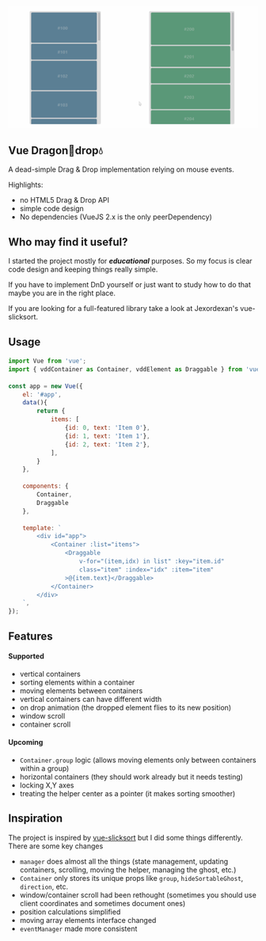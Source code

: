 
![demo](./assets/demo.gif)

Vue Dragon🐉drop💧
---

A dead-simple Drag & Drop implementation relying on mouse events.

Highlights:
- no HTML5 Drag & Drop API
- simple code design
- No dependencies (VueJS 2.x is the only peerDependency)

## Who may find it useful?

I started the project mostly for ***educational*** purposes. So my focus is clear code design and keeping things really simple.

If you have to implement DnD yourself or just want to study how to do that maybe you are in the right place.

If you are looking for a full-featured library take a look at Jexordexan's vue-slicksort.


## Usage

```js
import Vue from 'vue';
import { vddContainer as Container, vddElement as Draggable } from 'vue-dragondrop';

const app = new Vue({
    el: '#app',
    data(){
        return {
            items: [
                {id: 0, text: 'Item 0'},
                {id: 1, text: 'Item 1'},
                {id: 2, text: 'Item 2'},
            ],
        }
    },

    components: {
        Container,
        Draggable
    },

    template: `
        <div id="app">
            <Container :list="items">
                <Draggable
                    v-for="(item,idx) in list" :key="item.id"
                    class="item" :index="idx" :item="item"
                >@{item.text}</Draggable>
            </Container>
        </div>
    `,
});
```

## Features

#### Supported
- vertical containers
- sorting elements within a container
- moving elements between containers
- vertical containers can have different width
- on drop animation (the dropped element flies to its new position)
- window scroll
- container scroll


#### Upcoming
- `Container.group` logic (allows moving elements only between containers within a group)
- horizontal containers (they should work already but it needs testing)
- locking X,Y axes
- treating the helper center as a pointer (it makes sorting smoother)


## Inspiration

The project is inspired by [vue-slicksort](https://github.com/Jexordexan/vue-slicksort) but I did some things differently. There are some key changes

- `manager` does almost all the things (state management, updating containers, scrolling, moving the helper, managing the ghost, etc.)
- `Container` only stores its unique props like `group`, `hideSortableGhost`, `direction`, etc.
- window/container scroll had been rethought (sometimes you should use client coordinates and sometimes document ones)
- position calculations simplified
- moving array elements interface changed
- `eventManager` made more consistent
